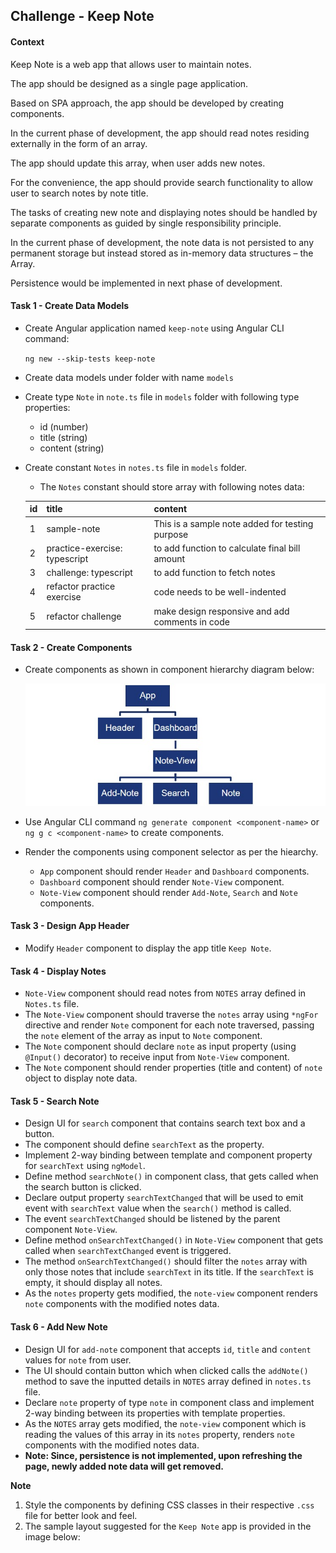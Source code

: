 ## Challenge - Keep Note

#### Context

Keep Note is a web app that allows user to maintain notes. 

The app should be designed as a single page application.

Based on SPA approach, the app should be developed by creating components.

In the current phase of development, the app should read notes residing externally in the form of an array.

The app should update this array, when user adds new notes.

For the convenience, the app should provide search functionality to allow user to search notes by note title.

The tasks of creating new note and displaying notes should be handled by separate components as guided by single responsibility principle.

In the current phase of development, the note data is not persisted to any permanent storage but instead stored as in-memory data structures – the Array.​

Persistence would be implemented in next phase of development.

#### Task 1 - Create Data Models
- Create Angular application named `keep-note` using Angular CLI command:
    
    `ng new --skip-tests keep-note`
- Create data models under folder with name `models`
- Create type `Note` in `note.ts` file in `models` folder with following type properties:
    - id (number)
    - title (string)
    - content (string)
- Create constant `Notes` in `notes.ts` file in `models` folder.
    - The `Notes` constant should store array with following notes data:

    | id  | title                         | content                                         |
    | --- | ----------------------------- | ----------------------------------------------- |
    | 1   | sample-note                   | This is a sample note added for testing purpose |
    | 2   | practice-exercise: typescript | to add function to calculate final bill amount  |
    | 3   | challenge: typescript         | to add function to fetch notes                  |
    | 4   | refactor practice exercise    | code needs to be well-indented                  |
    | 5   | refactor challenge            | make design responsive and add comments in code |

#### Task 2 - Create Components
- Create components as shown in component hierarchy diagram below:

    ![](./keep-note-component-hierarchy.jpg)
- Use Angular CLI command `ng generate component <component-name>` or `ng g c <component-name>` to create components.
- Render the components using component selector as per the hiearchy. 
    - `App` component should render `Header` and `Dashboard` components.
    - `Dashboard` component should render `Note-View` component.
    - `Note-View` component should render `Add-Note`, `Search` and `Note` components.

#### Task 3 - Design App Header
- Modify `Header` component to display the app title `Keep Note`.

#### Task 4 - Display Notes
- `Note-View` component should read notes from `NOTES` array defined in `Notes.ts` file.
- The `Note-View` component should traverse the `notes` array using `*ngFor` directive and render `Note` component for each note traversed, passing the `note` element of the array as input to `Note` component.
- The `Note` component should declare `note` as input property (using `@Input()` decorator) to receive input from `Note-View` component.
- The `Note` component should render properties (title and content) of `note` object to display note data.

#### Task 5 - Search Note
- Design UI for `search` component that contains search text box and a button.
- The component should define `searchText` as the property.
- Implement 2-way binding between template and component property for `searchText` using `ngModel`.
- Define method `searchNote()` in component class, that gets called when the search button is clicked.
- Declare output property `searchTextChanged` that will be used to emit event with `searchText` value when the `search()` method is called.
- The event `searchTextChanged` should be listened by the parent component `Note-View`.
- Define method `onSearchTextChanged()` in `Note-View` component that gets called when `searchTextChanged` event is triggered.
- The method `onSearchTextChanged()` should filter the `notes` array with only those notes that include `searchText` in its title. If the `searchText` is empty, it should display all notes.
- As the `notes` property gets modified, the `note-view` component renders `note` components with the modified notes data.

#### Task 6 - Add New Note
- Design UI for `add-note` component that accepts `id`, `title` and `content` values for `note` from user.
- The UI should contain button which when clicked calls the `addNote()` method to save the inputted details in `NOTES` array defined in `notes.ts` file.
- Declare `note` property of type `note` in component class and implement 2-way binding between its properties with template properties.
- As the `NOTES` array  gets modified, the `note-view` component which is reading the values of this array in its `notes` property, renders `note` components with the modified notes data.
- **Note: Since, persistence is not implemented, upon refreshing the page, newly added note data will get removed.**

**Note**
1. Style the components by defining CSS classes in their respective `.css` file for better look and feel.
2. The sample layout suggested for the `Keep Note` app is provided in the image below:




